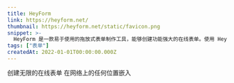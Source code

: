 ```yaml
---
title: HeyForm
link: https://heyform.net/
thumbnail: https://heyform.net/static/favicon.png
snippet: >-
  HeyForm 是一款易于使用的拖放式表单制作工具，能够创建功能强大的在线表单。使用 HeyForm 创建美观、交互式的免费在线表单。
tags: ["表单"]
createdAt: 2022-01-01T00:00:00.000Z
---
```

创建无限的在线表单
在网络上的任何位置嵌入